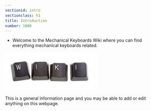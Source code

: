 ```yaml
---
sectionid: intro
sectionclass: h1
title: Introduction
number: 1000
---
```

- Welcome to the Mechanical Keyboards Wiki where you can find everything mechanical keyboards related.

<div class = 'center' id = 'links'>
	<img src="/img/MechWiki.jpg" id="MechWiki">
</div>

This is a general information page and you may be able to add or edit anything on this webpage.